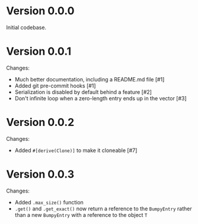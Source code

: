 # Version 0.0.0

Initial codebase.

# Version 0.0.1

Changes:
* Much better documentation, including a README.md file [#1]
* Added git pre-commit hooks [#1]
* Serialization is disabled by default behind a feature [#2]
* Don't infinite loop when a zero-length entry ends up in the vector [#3]

# Version 0.0.2

Changes:
* Added `#[derive(Clone)]` to make it cloneable [#7]

# Version 0.0.3

Changes:
* Added `.max_size()` function
* `.get()` and `.get_exact()` now return a reference to the `BumpyEntry` rather than a new `BumpyEntry` with a reference to the object `T`

